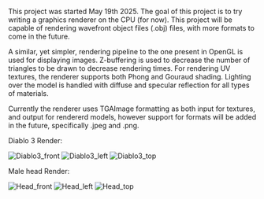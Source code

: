 This project was started May 19th 2025.
The goal of this project is to try writing a graphics renderer on the CPU (for now).
This project will be capable of rendering wavefront object files (.obj) files, with more formats to come in the future.

A similar, yet simpler, rendering pipeline to the one present in OpenGL is used for displaying images.
Z-buffering is used to decrease the number of triangles to be drawn to decrease rendering times.
For rendering UV textures, the renderer supports both Phong and Gouraud shading.
Lighting over the model is handled with diffuse and specular reflection for all types of materials.

Currently the renderer uses TGAImage formatting as both input for textures, and output for rendererd models,
however support for formats will be added in the future, specifically .jpeg and .png.


Diablo 3 Render:


![Diablo3_front](images/Diablo3_front.jpg)
![Diablo3_left](images/Diablo3_left.jpg)
![Diablo3_top](images/Diablo3_top_lighting.jpg)


Male head Render:


![Head_front](images/Head_front.jpg)
![Head_left](images/Head_left.jpg)
![Head_top](images/Head_top_lighting.jpg)
